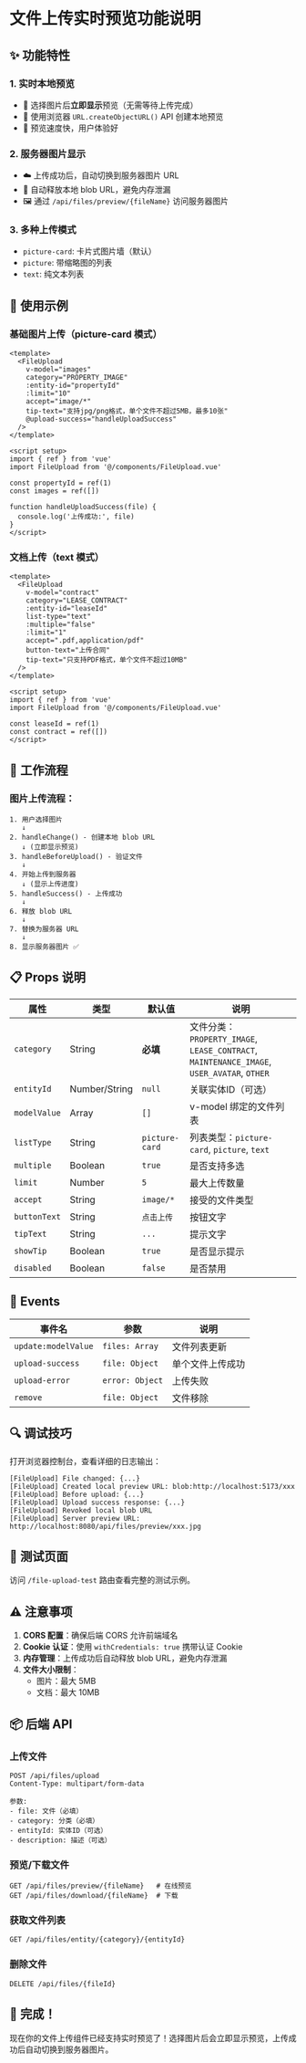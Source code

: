 # 文件上传实时预览功能说明

## ✨ 功能特性

### 1. **实时本地预览**
- 📸 选择图片后**立即显示**预览（无需等待上传完成）
- 🚀 使用浏览器 `URL.createObjectURL()` API 创建本地预览
- 💨 预览速度快，用户体验好

### 2. **服务器图片显示**
- ☁️ 上传成功后，自动切换到服务器图片 URL
- 🔄 自动释放本地 blob URL，避免内存泄漏
- 🖼️ 通过 `/api/files/preview/{fileName}` 访问服务器图片

### 3. **多种上传模式**
- `picture-card`: 卡片式图片墙（默认）
- `picture`: 带缩略图的列表
- `text`: 纯文本列表

## 🎯 使用示例

### 基础图片上传（picture-card 模式）

```vue
<template>
  <FileUpload
    v-model="images"
    category="PROPERTY_IMAGE"
    :entity-id="propertyId"
    :limit="10"
    accept="image/*"
    tip-text="支持jpg/png格式，单个文件不超过5MB，最多10张"
    @upload-success="handleUploadSuccess"
  />
</template>

<script setup>
import { ref } from 'vue'
import FileUpload from '@/components/FileUpload.vue'

const propertyId = ref(1)
const images = ref([])

function handleUploadSuccess(file) {
  console.log('上传成功:', file)
}
</script>
```

### 文档上传（text 模式）

```vue
<template>
  <FileUpload
    v-model="contract"
    category="LEASE_CONTRACT"
    :entity-id="leaseId"
    list-type="text"
    :multiple="false"
    :limit="1"
    accept=".pdf,application/pdf"
    button-text="上传合同"
    tip-text="只支持PDF格式，单个文件不超过10MB"
  />
</template>

<script setup>
import { ref } from 'vue'
import FileUpload from '@/components/FileUpload.vue'

const leaseId = ref(1)
const contract = ref([])
</script>
```

## 🔧 工作流程

### 图片上传流程：

```
1. 用户选择图片
   ↓
2. handleChange() - 创建本地 blob URL
   ↓ (立即显示预览)
3. handleBeforeUpload() - 验证文件
   ↓
4. 开始上传到服务器
   ↓ (显示上传进度)
5. handleSuccess() - 上传成功
   ↓
6. 释放 blob URL
   ↓
7. 替换为服务器 URL
   ↓
8. 显示服务器图片 ✅
```

## 📋 Props 说明

| 属性 | 类型 | 默认值 | 说明 |
|------|------|--------|------|
| `category` | String | **必填** | 文件分类：`PROPERTY_IMAGE`, `LEASE_CONTRACT`, `MAINTENANCE_IMAGE`, `USER_AVATAR`, `OTHER` |
| `entityId` | Number/String | `null` | 关联实体ID（可选） |
| `modelValue` | Array | `[]` | v-model 绑定的文件列表 |
| `listType` | String | `picture-card` | 列表类型：`picture-card`, `picture`, `text` |
| `multiple` | Boolean | `true` | 是否支持多选 |
| `limit` | Number | `5` | 最大上传数量 |
| `accept` | String | `image/*` | 接受的文件类型 |
| `buttonText` | String | `点击上传` | 按钮文字 |
| `tipText` | String | `...` | 提示文字 |
| `showTip` | Boolean | `true` | 是否显示提示 |
| `disabled` | Boolean | `false` | 是否禁用 |

## 🎨 Events

| 事件名 | 参数 | 说明 |
|--------|------|------|
| `update:modelValue` | `files: Array` | 文件列表更新 |
| `upload-success` | `file: Object` | 单个文件上传成功 |
| `upload-error` | `error: Object` | 上传失败 |
| `remove` | `file: Object` | 文件移除 |

## 🔍 调试技巧

打开浏览器控制台，查看详细的日志输出：

```
[FileUpload] File changed: {...}
[FileUpload] Created local preview URL: blob:http://localhost:5173/xxx
[FileUpload] Before upload: {...}
[FileUpload] Upload success response: {...}
[FileUpload] Revoked local blob URL
[FileUpload] Server preview URL: http://localhost:8080/api/files/preview/xxx.jpg
```

## 🚀 测试页面

访问 `/file-upload-test` 路由查看完整的测试示例。

## ⚠️ 注意事项

1. **CORS 配置**：确保后端 CORS 允许前端域名
2. **Cookie 认证**：使用 `withCredentials: true` 携带认证 Cookie
3. **内存管理**：上传成功后自动释放 blob URL，避免内存泄漏
4. **文件大小限制**：
   - 图片：最大 5MB
   - 文档：最大 10MB

## 📦 后端 API

### 上传文件
```
POST /api/files/upload
Content-Type: multipart/form-data

参数:
- file: 文件（必填）
- category: 分类（必填）
- entityId: 实体ID（可选）
- description: 描述（可选）
```

### 预览/下载文件
```
GET /api/files/preview/{fileName}   # 在线预览
GET /api/files/download/{fileName}  # 下载
```

### 获取文件列表
```
GET /api/files/entity/{category}/{entityId}
```

### 删除文件
```
DELETE /api/files/{fileId}
```

## 🎉 完成！

现在你的文件上传组件已经支持实时预览了！选择图片后会立即显示预览，上传成功后自动切换到服务器图片。
